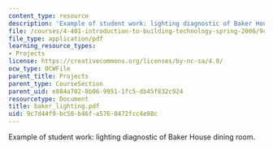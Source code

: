 ```yaml
---
content_type: resource
description: 'Example of student work: lighting diagnostic of Baker House dining room.'
file: /courses/4-401-introduction-to-building-technology-spring-2006/9c7d44f9bc50b46fa5760472fcc4e98c_baker_lighting.pdf
file_type: application/pdf
learning_resource_types:
- Projects
license: https://creativecommons.org/licenses/by-nc-sa/4.0/
ocw_type: OCWFile
parent_title: Projects
parent_type: CourseSection
parent_uid: e884a702-8b06-9951-1fc5-db45f832c924
resourcetype: Document
title: baker_lighting.pdf
uid: 9c7d44f9-bc50-b46f-a576-0472fcc4e98c
---
```

Example of student work: lighting diagnostic of Baker House dining room.